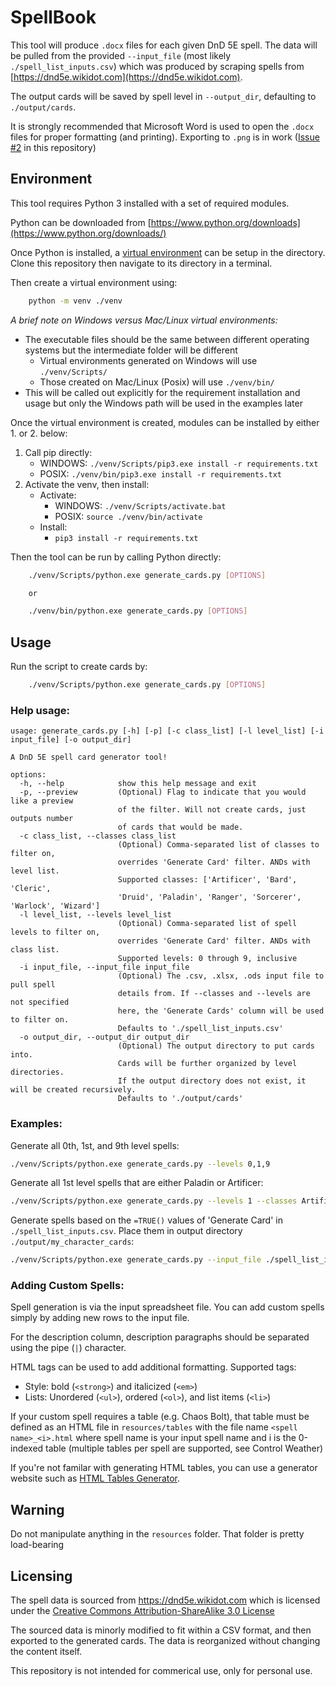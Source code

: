 # SpellBook

This tool will produce `.docx` files for each given DnD 5E spell. The data will be pulled from the provided `--input_file` (most likely `./spell_list_inputs.csv`) which was produced by scraping spells from [https://dnd5e.wikidot.com](https://dnd5e.wikidot.com).

The output cards will be saved by spell level in `--output_dir`, defaulting to `./output/cards`.

It is strongly recommended that Microsoft Word is used to open the `.docx` files for proper formatting (and printing). Exporting to `.png` is in work ([Issue #2](https://github.com/pocato3rd/dndSpellBook/issues/2) in this repository)

## Environment

This tool requires Python 3 installed with a set of required modules.

Python can be downloaded from [https://www.python.org/downloads](https://www.python.org/downloads/)

Once Python is installed, a [virtual environment](https://docs.python.org/3/library/venv.html) can be setup in the directory. Clone this repository then navigate to its directory in a terminal.

Then create a virtual environment using:

```bash
    python -m venv ./venv
```

*A brief note on Windows versus Mac/Linux virtual environments:*

* The executable files should be the same between different operating systems but the intermediate folder will be different
   * Virtual environments generated on Windows will use `./venv/Scripts/`
   * Those created on Mac/Linux (Posix) will use `./venv/bin/`
* This will be called out explicitly for the requirement installation and usage but only the Windows path will be used in the examples later

Once the virtual environment is created, modules can be installed by either 1. or 2. below:

1. Call pip directly:
   * WINDOWS: `./venv/Scripts/pip3.exe install -r requirements.txt`
   * POSIX: `./venv/bin/pip3.exe install -r requirements.txt`
2. Activate the venv, then install:
    * Activate:
        * WINDOWS: `./venv/Scripts/activate.bat`
        * POSIX: `source ./venv/bin/activate`
    * Install:
        * `pip3 install -r requirements.txt`

Then the tool can be run by calling Python directly:

```bash
    ./venv/Scripts/python.exe generate_cards.py [OPTIONS]

    or

    ./venv/bin/python.exe generate_cards.py [OPTIONS]
```

## Usage

Run the script to create cards by:

```bash
    ./venv/Scripts/python.exe generate_cards.py [OPTIONS]
```

### Help usage:

```
usage: generate_cards.py [-h] [-p] [-c class_list] [-l level_list] [-i input_file] [-o output_dir]

A DnD 5E spell card generator tool!

options:
  -h, --help            show this help message and exit
  -p, --preview         (Optional) Flag to indicate that you would like a preview 
                        of the filter. Will not create cards, just outputs number 
                        of cards that would be made.
  -c class_list, --classes class_list
                        (Optional) Comma-separated list of classes to filter on, 
                        overrides 'Generate Card' filter. ANDs with level list. 
                        Supported classes: ['Artificer', 'Bard', 'Cleric', 
                        'Druid', 'Paladin', 'Ranger', 'Sorcerer', 'Warlock', 'Wizard']
  -l level_list, --levels level_list
                        (Optional) Comma-separated list of spell levels to filter on, 
                        overrides 'Generate Card' filter. ANDs with class list. 
                        Supported levels: 0 through 9, inclusive
  -i input_file, --input_file input_file
                        (Optional) The .csv, .xlsx, .ods input file to pull spell 
                        details from. If --classes and --levels are not specified
                        here, the 'Generate Cards' column will be used to filter on. 
                        Defaults to './spell_list_inputs.csv'
  -o output_dir, --output_dir output_dir
                        (Optional) The output directory to put cards into. 
                        Cards will be further organized by level directories. 
                        If the output directory does not exist, it will be created recursively. 
                        Defaults to './output/cards'
```

### Examples: 

Generate all 0th, 1st, and 9th level spells:

```bash
./venv/Scripts/python.exe generate_cards.py --levels 0,1,9
```

Generate all 1st level spells that are either Paladin or Artificer:

```bash
./venv/Scripts/python.exe generate_cards.py --levels 1 --classes Artificer,Paladin
```

Generate spells based on the `=TRUE()` values of 'Generate Card' in `./spell_list_inputs.csv`. Place them in output directory `./output/my_character_cards`:

```bash
./venv/Scripts/python.exe generate_cards.py --input_file ./spell_list_inputs.csv --output_dir ./output/my_character_cards
```

### Adding Custom Spells:

Spell generation is via the input spreadsheet file. You can add custom spells simply by adding new rows to the input file.

For the description column, description paragraphs should be separated using the pipe (`|`) character.

HTML tags can be used to add additional formatting. Supported tags:

* Style: bold (`<strong>`) and italicized (`<em>`)
* Lists: Unordered (`<ul>`), ordered (`<ol>`), and list items (`<li>`)

If your custom spell requires a table (e.g. Chaos Bolt), that table must be defined as an HTML file in `resources/tables` with the file name `<spell name>_<i>.html` where spell name is your input spell name and i is the 0-indexed table (multiple tables per spell are supported, see Control Weather)

If you're not familar with generating HTML tables, you can use a generator website such as [HTML Tables Generator](https://www.tablesgenerator.com/html_tables).


## Warning

Do not manipulate anything in the `resources` folder. That folder is pretty load-bearing

## Licensing

The spell data is sourced from https://dnd5e.wikidot.com which is licensed under the [Creative Commons Attribution-ShareAlike 3.0 License](https://creativecommons.org/licenses/by-sa/3.0/)

The sourced data is minorly modified to fit within a CSV format, and then exported to the generated cards. The data is reorganized without changing the content itself.

This repository is not intended for commerical use, only for personal use.
